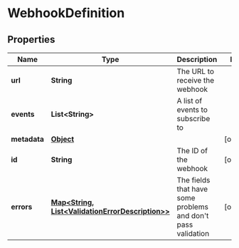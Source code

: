 
# WebhookDefinition

## Properties
Name | Type | Description | Notes
------------ | ------------- | ------------- | -------------
**url** | **String** | The URL to receive the webhook | 
**events** | **List&lt;String&gt;** | A list of events to subscribe to | 
**metadata** | [**Object**](.md) |  |  [optional]
**id** | **String** | The ID of the webhook |  [optional]
**errors** | [**Map&lt;String, List&lt;ValidationErrorDescription&gt;&gt;**](List.md) | The fields that have some problems and don&#39;t pass validation |  [optional]



